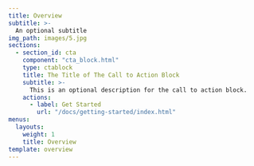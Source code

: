 ```yaml
---
title: Overview
subtitle: >-
  An optional subtitle
img_path: images/5.jpg
sections:
  - section_id: cta
    component: "cta_block.html"
    type: ctablock
    title: The Title of The Call to Action Block
    subtitle: >-
      This is an optional description for the call to action block.
    actions:
      - label: Get Started
        url: "/docs/getting-started/index.html"
menus:
  layouts:
    weight: 1
    title: Overview
template: overview
---
```

